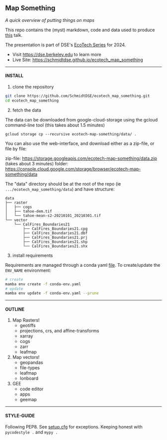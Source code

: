 ## Map Something

_A quick overview of putting things on maps_

This repo contains the (myst) markdown, code and data used to produce [this](https://schmidtdse.github.io/ecotech_map_something/) talk.

The presentation is part of DSE's [EcoTech Series](https://dse.berkeley.edu/news/ecotech-connect
) for 2024.


- Visit https://dse.berkeley.edu to learn more
- Live Site: https://schmidtdse.github.io/ecotech_map_something

--- 

#### INSTALL

1. clone the repository

```bash
git clone https://github.com/SchmidtDSE/ecotech_map_something.git
cd ecotech_map_something
```

2. fetch the data

The data can be downloaded from google-cloud-storage using the gcloud command-line tool (this takes about 1.5 minutes)

```
gcloud storage cp --recursive ecotech-map-something/data/ .
```

You can also use the web-interface, and download either as a zip-file, or file by file:

zip-file: https://storage.googleapis.com/ecotech-map-something/data.zip  (takes about 3 minutes)
folder: https://console.cloud.google.com/storage/browser/ecotech-map-something/data

The "data" directory should be at the root of the repo (ie `.../ecotech_map_something/data`) and have structure:

```
data
├── raster
│	├── cogs
│	├── tahoe-dem.tif
│	└── tahoe-mean-s2-20210101_20210301.tif
└── vector
    └── CalFires_Boundaries21
        ├── CalFires_Boundaries21.cpg
        ├── CalFires_Boundaries21.dbf
        ├── CalFires_Boundaries21.prj
        ├── CalFires_Boundaries21.shp
        └── CalFires_Boundaries21.shx
```

3. install requirements

Requirements are managed through a conda yaml [file](./conda-env.yaml). To create/update the `ENV_NAME` environment:

```bash
# create
mamba env create -f conda-env.yaml
# update
mamba env update -f conda-env.yaml --prune
```

---

#### OUTLINE

1. Map Rasters!
    - geotiffs
    - projections, crs, and affine-transforms
    - xarray
    - cogs
    - zarr
    - leafmap
2. Map vectors!
    - geopandas
    - file-types
    - leafmap
    - lonboard
3. GEE
    - code editor
    - apps
    - geemap

--- 

#### STYLE-GUIDE

Following PEP8. See [setup.cfg](./setup.cfg) for exceptions. Keeping honest with `pycodestyle .` and `mypy .`


